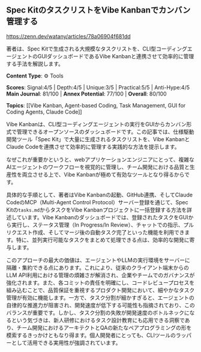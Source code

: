 ## Spec KitのタスクリストをVibe Kanbanでカンバン管理する

https://zenn.dev/watany/articles/78a06904f681dd

著者は、Spec Kitで生成される大規模なタスクリストを、CLI型コーディングエージェントのGUIダッシュボードであるVibe Kanbanと連携させて効率的に管理する手法を解説します。

**Content Type**: ⚙️ Tools

**Scores**: Signal:4/5 | Depth:4/5 | Unique:3/5 | Practical:5/5 | Anti-Hype:4/5
**Main Journal**: 81/100 | **Annex Potential**: 77/100 | **Overall**: 80/100

**Topics**: [[Vibe Kanban, Agent-based Coding, Task Management, GUI for Coding Agents, Claude Code]]

Vibe Kanbanは、CLI型コーディングエージェントの実行をGUIからカンバン形式で管理できるオープンソースのダッシュボードです。この記事では、仕様駆動開発ツール「Spec Kit」で大量に生成されるタスクリストを、Vibe KanbanとClaude Codeを連携させて効率的に管理する実践的な方法を提示します。

なぜこれが重要かというと、webアプリケーションエンジニアにとって、複雑なAIエージェントのワークフローを視覚的に管理し、チーム開発における品質と生産性を両立させる上で、Vibe Kanbanが極めて有効なツールとなり得るからです。

具体的な手順として、著者はVibe Kanbanの起動、GitHub連携、そしてClaude CodeのMCP（Multi-Agent Control Protocol）サーバー登録を通じて、Spec Kitの`tasks.md`からタスクをVibe Kanbanプロジェクトに一括登録する方法を詳述しています。Vibe Kanbanのダッシュボードでは、登録されたタスクをGUIから実行し、ステータス管理（In Progress/In Review）、チャットでの指示、プルリクエスト作成、そしてマージ後の自動タスク完了といった機能を利用できます。特に、並列実行可能なタスクをまとめて処理できる点は、効率的な開発に寄与します。

このアプローチの最大の価値は、エージェントやLLMの実行環境をサーバーに隔離・集約できる点にあります。これにより、従来のクライアント端末からのLLM API利用における管理の煩雑さが解消され、企業やチームでのガバナンスが強化されます。また、各コミットの責任を明確にし、コードレビュープロセスを組み込むことで、品質保証を重視するプロダクト開発において、細やかなタスク管理が有効に機能します。一方で、タスク分割が細かすぎると、エージェントの自律的な推進力が阻害され、開発速度が低下する可能性も指摘されており、このバランスが重要です。しかし、タスク分割の失敗が開発速度のボトルネックになるという気づきは、新人研修におけるタスク設計教育にも応用できる洞察であり、チーム開発におけるアーキテクトとQAの新たなペアプログラミングの形を模索するきっかけともなり得ます。個人開発者にとっても、CLIツールのラッパーとして活用できる実用性が強調されています。